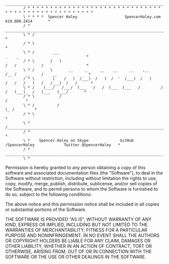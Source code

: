             __________________________________________________________________________________________________
            / * * * * * * * * * * * * * * * * * * * * * * * * * * * * * * * * * * * * * * * * * * * * * * * * * *
            \ * * * *  Spencer Haley                     SpencerHaley.com                    619.800.2414       *
            / *  _______________________________________________________________________________________________*
            \ * /                                                                                               *
            / * \                                                                                               *
            \ * /        ___                                                _    _                              *
            / * \       /   )                                               /   /           /                   *
            \ * /       \       __     __     __    __     __    ,__       /__ /    __     /    __              *
            / * \        \    /   )  /___)  /   )  /  '  /___)  /   )     /   /   /   )   /   /___)  /   /      *
            \ * /    (___/   /___/  (___   /   /  (___  (___   /         /   /   (___(_  /   (___   (___/       *
            / * \           /                                                                          /        *
            \ * /          /                                                                       (_ /         *
            / * \                                                                                               *
            \ * /________________________________________________________________________________________________*
            / *                                                                                                 *
            \ *    Spencer.Haley on Skype              GitHub /SpencerHaley             Twitter @SpencerHaley   *
            / * ________________________________________________________________________________________________*
            \ *
              
              
Permission is hereby granted to any person obtaining a copy of this software and associated documentation files (the
"Software"), to deal in the Software without restriction, including without limitation the rights to use, copy, modify, merge, publish, distribute, sublicense, and/or sell copies of the Software, and to permit persons to whom the Software is furnished to do so, subject to the following conditions:

The above notice and this permission notice shall be included in all copies or substantial portions of the Software.

THE SOFTWARE IS PROVIDED "AS IS", WITHOUT WARRANTY OF ANY KIND, EXPRESS OR IMPLIED, INCLUDING BUT NOT LIMITED TO THE WARRANTIES OF MERCHANTABILITY, FITNESS FOR A PARTICULAR PURPOSE AND NONINFRINGEMENT. IN NO EVENT SHALL THE AUTHORS OR COPYRIGHT HOLDERS BE LIABLE FOR ANY CLAIM, DAMAGES OR OTHER LIABILITY, WHETHER IN AN ACTION OF CONTRACT, TORT OR OTHERWISE, ARISING FROM, OUT OF OR IN CONNECTION WITH THE SOFTWARE OR THE USE OR OTHER DEALINGS IN THE SOFTWARE.
